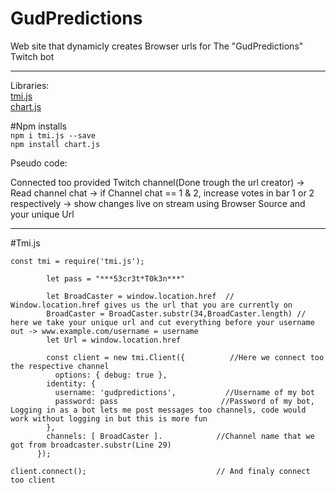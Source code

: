 

# GudPredictions
Web site that dynamicly creates Browser urls for The "GudPredictions" Twitch bot
 _______________________________________________

Libraries:
<br/>[tmi.js](https://tmijs.com/)
<br/>[chart.js](https://www.chartjs.org/)

#Npm installs
<br/> ```npm i tmi.js --save```
<br/> ```npm install chart.js```

Pseudo code:

Connected too provided Twitch channel(Done trough the url creator) -> Read channel chat -> if Channel chat == 1 & 2, increase votes in bar 1 or 2 respectively -> show changes live on stream using Browser Source and your unique Url

  _______________________________________________

#Tmi.js

```
const tmi = require('tmi.js');

        let pass = "***53cr3t*T0k3n***"

        let BroadCaster = window.location.href  // Window.location.href gives us the url that you are currently on
        BroadCaster = BroadCaster.substr(34,BroadCaster.length) // here we take your unique url and cut everything before your username out -> www.example.com/username = username
        let Url = window.location.href

        const client = new tmi.Client({          //Here we connect too the respective channel
          options: { debug: true },
        identity: { 
          username: 'gudpredictions',           //Username of my bot
          password: pass                       //Password of my bot, Logging in as a bot lets me post messages too channels, code would work without logging in but this is more fun
        },
        channels: [ BroadCaster ].            //Channel name that we got from broadcaster.substr(Line 29)
      });

client.connect();                             // And finaly connect too client
```

